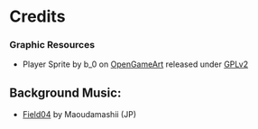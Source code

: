 Credits
=======

### Graphic Resources
* Player Sprite by b_0 on [OpenGameArt](http://opengameart.org/content/saxon-swordsman) released under [GPLv2](http://www.gnu.org/licenses/old-licenses/gpl-2.0.html)

## Background Music:
* [Field04](http://maoudamashii.jokersounds.com/archives/game_maoudamashii_4_field04.html) by Maoudamashii (JP)
